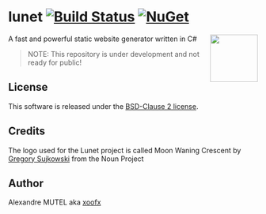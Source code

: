 # lunet [![Build Status](https://github.com/lunet-io/lunet/workflows/ci/badge.svg?branch=master)](https://github.com/lunet-io/lunet/actions) [![NuGet](https://img.shields.io/nuget/v/lunet.svg)](https://www.nuget.org/packages/lunet/)

<img align="right" width="96px" height="96px" src="doc/images/lunet.png">

A fast and powerful static website generator written in C#

> NOTE: This repository is under development and not ready for public!

## License

This software is released under the [BSD-Clause 2 license](https://github.com/lunet-io/lunet/blob/master/license.txt).

## Credits

The logo used for the Lunet project is called Moon Waning Crescent by [Gregory Sujkowski](http://gregory.sujkowski.fr/) from the Noun Project

## Author

Alexandre MUTEL aka [xoofx](https://xoofx.github.io)



